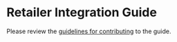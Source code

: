 # Retailer Integration Guide

Please review the [guidelines for contributing](CONTRIBUTING.md) to the guide.
